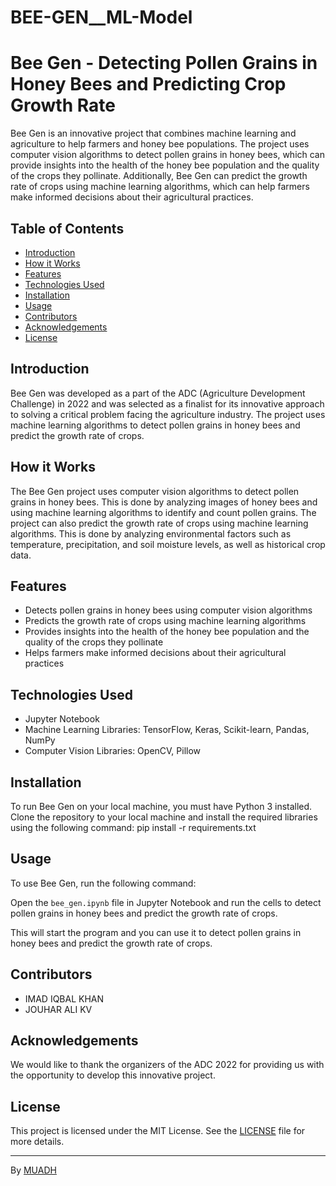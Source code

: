 # BEE-GEN__ML-Model
# Bee Gen - Detecting Pollen Grains in Honey Bees and Predicting Crop Growth Rate


Bee Gen is an innovative project that combines machine learning and agriculture to help farmers and honey bee populations. The project uses computer vision algorithms to detect pollen grains in honey bees, which can provide insights into the health of the honey bee population and the quality of the crops they pollinate. Additionally, Bee Gen can predict the growth rate of crops using machine learning algorithms, which can help farmers make informed decisions about their agricultural practices. 

## Table of Contents

- [Introduction](#introduction)
- [How it Works](#how-it-works)
- [Features](#features)
- [Technologies Used](#technologies-used)
- [Installation](#installation)
- [Usage](#usage)
- [Contributors](#contributors)
- [Acknowledgements](#acknowledgements)
- [License](#license)

## Introduction

Bee Gen was developed as a part of the ADC (Agriculture Development Challenge) in 2022 and was selected as a finalist for its innovative approach to solving a critical problem facing the agriculture industry. The project uses machine learning algorithms to detect pollen grains in honey bees and predict the growth rate of crops. 

## How it Works

The Bee Gen project uses computer vision algorithms to detect pollen grains in honey bees. This is done by analyzing images of honey bees and using machine learning algorithms to identify and count pollen grains. The project can also predict the growth rate of crops using machine learning algorithms. This is done by analyzing environmental factors such as temperature, precipitation, and soil moisture levels, as well as historical crop data. 

## Features

- Detects pollen grains in honey bees using computer vision algorithms
- Predicts the growth rate of crops using machine learning algorithms
- Provides insights into the health of the honey bee population and the quality of the crops they pollinate
- Helps farmers make informed decisions about their agricultural practices

## Technologies Used

- Jupyter Notebook
- Machine Learning Libraries: TensorFlow, Keras, Scikit-learn, Pandas, NumPy
- Computer Vision Libraries: OpenCV, Pillow

## Installation

To run Bee Gen on your local machine, you must have Python 3 installed. Clone the repository to your local machine and install the required libraries using the following command:
pip install -r requirements.txt


## Usage

To use Bee Gen, run the following command:

Open the `bee_gen.ipynb` file in Jupyter Notebook and run the cells to detect pollen grains in honey bees and predict the growth rate of crops.

This will start the program and you can use it to detect pollen grains in honey bees and predict the growth rate of crops.

## Contributors

- IMAD IQBAL KHAN
- JOUHAR ALI KV

## Acknowledgements

We would like to thank the organizers of the ADC 2022 for providing us with the opportunity to develop this innovative project.

## License

This project is licensed under the MIT License. See the [LICENSE](LICENSE) file for more details. 

---

By [MUADH](https://github.com/MuadhAli)

